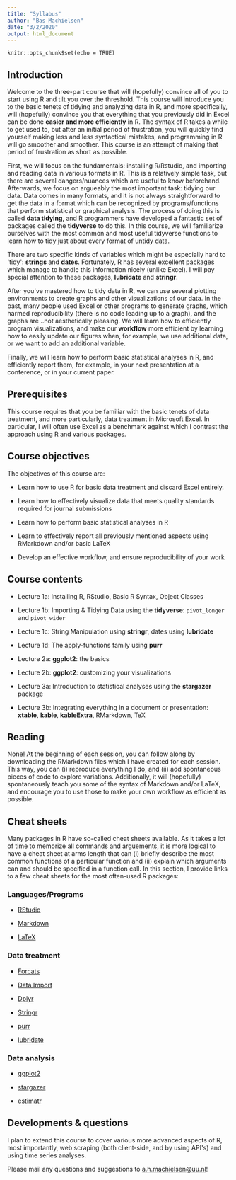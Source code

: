 ```yaml
---
title: "Syllabus"
author: "Bas Machielsen"
date: "3/2/2020"
output: html_document
---
```


```{r setup, include=FALSE}
knitr::opts_chunk$set(echo = TRUE)
```

## Introduction

Welcome to the three-part course that will (hopefully) convince all of you to start using R and tilt you over the threshold. This course will introduce you to the basic tenets of tidying and analyzing data in R, and more specifically, will (hopefully) convince you that everything that you previously did in Excel can be done **easier and more efficiently** in R. The syntax of R takes a while to get used to, but after an initial period of frustration, you will quickly find yourself making less and less syntactical mistakes, and programming in R will go smoother and smoother. This course is an attempt of making that period of frustration as short as possible. 

First, we will focus on the fundamentals: installing R/Rstudio, and importing and reading data in various formats in R. This is a relatively simple task, but there are several dangers/nuances which are useful to know beforehand. Afterwards, we focus on argueably the most important task: tidying our data. Data comes in many formats, and it is not always straightforward to get the data in a format which can be recognized by programs/functions that perform statistical or graphical analysis. The process of doing this is called **data tidying**, and R programmers have developed a fantastic set of packages called the **tidyverse** to do this. In this course, we will familiarize ourselves with the most common and most useful tidyverse functions to learn how to tidy just about every format of untidy data. 

There are two specific kinds of variables which might be especially hard to 'tidy': **strings** and **dates**. Fortunately, R has several excellent packages which manage to handle this information nicely (unlike Excel). I will pay special attention to these packages, __lubridate__ and __stringr__. 

After you've mastered how to tidy data in R, we can use several plotting environments to create graphs and other visualizations of our data. In the past, many people used Excel or other programs to generate graphs, which harmed reproducibility (there is no code leading up to a graph), and the graphs are ..not aesthetically pleasing. We will learn how to efficiently program visualizations, and make our **workflow** more efficient by learning how to easily update our figures when, for example, we use additional data, or we want to add an additional variable. 

Finally, we will learn how to perform basic statistical analyses in R, and efficiently report them, for example, in your next presentation at a conference, or in your current paper. 

## Prerequisites

This course requires that you be familiar with the basic tenets of data treatment, and more particularly, data treatment in Microsoft Excel. In particular, I will often use Excel as a benchmark against which I contrast the approach using R and various packages. 

## Course objectives

The objectives of this course are: 

- Learn how to use R for basic data treatment and discard Excel entirely. 

- Learn how to effectively visualize data that meets quality standards required for journal submissions

- Learn how to perform basic statistical analyses in R

- Learn to effectively report all previously mentioned aspects using RMarkdown and/or basic LaTeX 

- Develop an effective workflow, and ensure reproducibility of your work

## Course contents

- Lecture 1a: Installing R, RStudio, Basic R Syntax, Object Classes

- Lecture 1b: Importing & Tidying Data using the __tidyverse__: `pivot_longer` and `pivot_wider`

- Lecture 1c: String Manipulation using __stringr__, dates using __lubridate__

- Lecture 1d: The apply-functions family using __purr__

- Lecture 2a: __ggplot2__: the basics

- Lecture 2b: __ggplot2__: customizing your visualizations

- Lecture 3a: Introduction to statistical analyses using the __stargazer__ package

- Lecture 3b: Integrating everything in a document or presentation: __xtable__, __kable__, __kableExtra__, RMarkdown, TeX

## Reading

None! At the beginning of each session, you can follow along by downloading the RMarkdown files which I have created for each session. This way, you can (i) reproduce everything I do, and (ii) add spontaneous pieces of code to explore variations. Additionally, it will (hopefully) spontaneously teach you some of the syntax of Markdown and/or LaTeX, and encourage you to use those to make your own workflow as efficient as possible. 

## Cheat sheets

Many packages in R have so-called cheat sheets available. As it takes a lot of time to memorize all commands and arguements, it is more logical to have a cheat sheet at arms length that can (i) briefly describe the most common functions of a particular function and (ii) explain which arguments can and should be specified in a function call. In this section, I provide links to a few cheat sheets for the most often-used R packages:

### Languages/Programs

- [RStudio](https://github.com/rstudio/cheatsheets/raw/master/rstudio-ide.pdf)

- [Markdown](https://github.com/rstudio/cheatsheets/raw/master/rmarkdown-2.0.pdf)

- [LaTeX](https://wch.github.io/latexsheet/)

### Data treatment

- [Forcats](https://github.com/rstudio/cheatsheets/raw/master/factors.pdf)

- [Data Import](https://github.com/rstudio/cheatsheets/raw/master/data-import.pdf)

- [Dplyr](https://github.com/rstudio/cheatsheets/raw/master/data-transformation.pdf)

- [Stringr](https://github.com/rstudio/cheatsheets/raw/master/strings.pdf)

- [purr](https://github.com/rstudio/cheatsheets/raw/master/purrr.pdf)

- [lubridate](https://github.com/rstudio/cheatsheets/raw/master/lubridate.pdf)

### Data analysis

- [ggplot2](https://github.com/rstudio/cheatsheets/raw/master/data-visualization-2.1.pdf)

- [stargazer](https://www.jakeruss.com/cheatsheets/stargazer/)

- [estimatr](https://github.com/rstudio/cheatsheets/raw/master/estimatr.pdf)

## Developments & questions

I plan to extend this course to cover various more advanced aspects of R, most importantly, web scraping (both client-side, and by using API's) and using time series analyses. 

Please mail any questions and suggestions to a.h.machielsen@uu.nl! 
